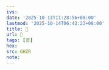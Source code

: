 ```yaml
---
ivs:
date: '2025-10-13T11:28:56+08:00'
lastmod: '2025-10-14T06:42:23+08:00'
title: 󰟜
url: 󰟜
tags: [普]
hex: 
src: GHZR
note:
---
```

